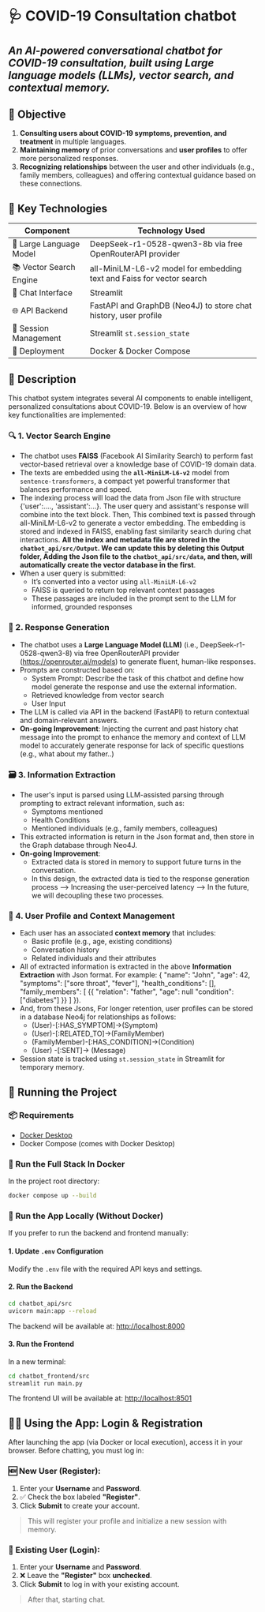 # 🩺 COVID-19 Consultation chatbot

**_An AI-powered conversational chatbot for COVID-19 consultation, built using **Large language models (LLMs)**, **vector search**, and **contextual memory**._**
---
## 🎯 Objective
1. **Consulting users about COVID-19 symptoms, prevention, and treatment** in multiple languages.
2. **Maintaining memory** of prior conversations and **user profiles** to offer more personalized responses.
3. **Recognizing relationships** between the user and other individuals (e.g., family members, colleagues) and offering contextual guidance based on these connections.

## 🧠 Key Technologies

| Component              | Technology Used                   |
|------------------------|------------------------------------|
| 🧠 Large Language Model | DeepSeek-r1-0528-qwen3-8b via free OpenRouterAPI provider   |
| 📚 Vector Search Engine | all-MiniLM-L6-v2 model for embedding text and Faiss for vector search  |
| 💬 Chat Interface        | Streamlit                         |
| 🌐 API Backend          | FastAPI and GraphDB (Neo4J) to store chat history, user profile                         |
| 🧵 Session Management   | Streamlit `st.session_state`       |
| 🐳 Deployment           | Docker & Docker Compose           |

## 📘 Description

This chatbot system integrates several AI components to enable intelligent, personalized consultations about COVID-19. Below is an overview of how key functionalities are implemented:

### 🔍 1. Vector Search Engine

- The chatbot uses **FAISS** (Facebook AI Similarity Search) to perform fast vector-based retrieval over a knowledge base of COVID-19 domain data.
- The texts are embedded using the **`all-MiniLM-L6-v2`** model from `sentence-transformers`, a compact yet powerful transformer that balances performance and speed.
- The indexing process will load the data from Json file with structure {'user':...., 'assistant':...}. The user query and assistant's response will combine into the text block. Then, This combined text is passed through all-MiniLM-L6-v2 to generate a vector embedding. The embedding is stored and indexed in FAISS, enabling fast similarity search during chat interactions. **All the index and metadata file are stored in the `chatbot_api/src/Output`. We can update this by deleting this Output folder, Adding the Json file to the `chatbot_api/src/data`, and then, will automatically create the vector database in the first**. 
- When a user query is submitted:
  - It’s converted into a vector using `all-MiniLM-L6-v2`
  - FAISS is queried to return top relevant context passages
  - These passages are included in the prompt sent to the LLM for informed, grounded responses

### 🧠 2. Response Generation

- The chatbot uses a **Large Language Model (LLM)** (i.e., DeepSeek-r1-0528-qwen3-8) via free OpenRouterAPI provider (https://openrouter.ai/models) to generate fluent, human-like responses.
- Prompts are constructed based on:
  - System Prompt: Describe the task of this chatbot and define how model generate the response and use the external information. 
  - Retrieved knowledge from vector search
  - User Input
- The LLM is called via API in the backend (FastAPI) to return contextual and domain-relevant answers.
- **On-going Improvement**: Injecting the current and past history chat message into the prompt to enhance the memory and context of LLM model to accurately generate response for lack of specific questions (e.g., what about my father..) 

### 🗃 3. Information Extraction

- The user's input is parsed using LLM-assisted parsing through prompting to extract relevant information, such as:
  - Symptoms mentioned
  - Health Conditions
  - Mentioned individuals (e.g., family members, colleagues)
- This extracted information is return in the Json format and, then store in the Graph database through Neo4J.
- **On-going Improvement**:
  - Extracted data is stored in memory to support future turns in the conversation.
  - In this design, the extracted data is tied to the response generation process --> Increasing the user-perceived latency --> In the future, we will decoupling these two processes. 


### 👤 4. User Profile and Context Management

- Each user has an associated **context memory** that includes:
  - Basic profile (e.g., age, existing conditions)
  - Conversation history
  - Related individuals and their attributes
- All of extracted information is extracted in the above **Information Extraction** with Json format. For example:
  {
  "name": "John",
  "age": 42,
  "symptoms": ["sore throat", "fever"],
  "health_conditions": [],
  "family_members": [
    {{
      "relation": "father",
      "age": null
      "condition": ["diabetes"]
    }}
  ]
}).
- And, from these Jsons, For longer retention, user profiles can be stored in a database Neo4j for relationships as follows:
  - (User)-[:HAS_SYMPTOM]->(Symptom)
  - (User)-[:RELATED_TO]->(FamilyMember)
  - (FamilyMember)-[:HAS_CONDITION]->(Condition)
  - (User) -[:SENT]-> (Message)
- Session state is tracked using `st.session_state` in Streamlit for temporary memory.
## 🚀 Running the Project

### 📦 Requirements

- [Docker Desktop](https://www.docker.com/products/docker-desktop)
- Docker Compose (comes with Docker Desktop)
  
### 🔧 Run the Full Stack In Docker 

In the project root directory:

```bash
docker compose up --build
```


### 🧪 Run the App Locally (Without Docker)


If you prefer to run the backend and frontend manually:


#### 1. Update `.env` Configuration


Modify the `.env` file with the required API keys and settings.


#### 2. Run the Backend

```bash
cd chatbot_api/src
uvicorn main:app --reload
```

The backend will be available at: [http://localhost:8000](http://127.0.0.1:8000)

#### 3. Run the Frontend

In a new terminal:

```bash
cd chatbot_frontend/src
streamlit run main.py
```

The frontend UI will be available at: [http://localhost:8501](http://localhost:8501)

## 🙋‍♂️ Using the App: Login & Registration

After launching the app (via Docker or local execution), access it in your browser. Before chatting, you must log in:

### 🆕 New User (Register):
1. Enter your **Username** and **Password**.
2. ✅ Check the box labeled **"Register"**.
3. Click **Submit** to create your account.

> This will register your profile and initialize a new session with memory.

### 🔐 Existing User (Login):
1. Enter your **Username** and **Password**.
2. ❌ Leave the **"Register"** box **unchecked**.
3. Click **Submit** to log in with your existing account.

> After that, starting chat. 


 
